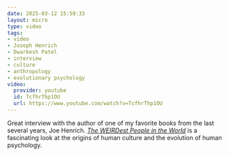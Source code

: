 ```yaml
---
date: 2025-03-12 15:59:33
layout: micro
type: video
tags:
- video
- Joseph Henrich
- Dwarkesh Patel
- interview
- culture
- anthropology
- evolutionary psychology
video:
  provider: youtube
  id: TcfhrThp1OU
  url: https://www.youtube.com/watch?v=TcfhrThp1OU
---
```


Great interview with the author of one of my favorite books from the last several years, Joe Henrich. _[The WEIRDest People in the
World](/books/henrich-the-weirdest-people-in-the-world/ "The WEIRDest People in the World")_ is a fascinating look at the origins of human culture and
the evolution of human psychology.
